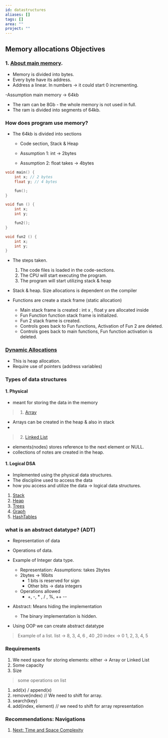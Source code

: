 ```yaml
---
id: datastructures
aliases: []
tags: []
area: ""
project: ""
---
```


## Memory allocations Objectives

### 1. [About main memory](./computermemory.md).

- Memory is divided into bytes.
- Every byte have its address.
- Address a linear. In numbers -> it could start 0 incrementing.

-Assumption main memory -> 64kb

- The ram can be 8Gb - the whole memory is not used in full.
- The ram is divided into segments of 64kb.

### How does program use memory?

- The 64kb is divided into sections

  - Code section, Stack & Heap

  - Assumption 1: int -> 2bytes
  - Assumption 2: float takes -> 4bytes

```c
void main() {
    int x; // 2 bytes
    float y; // 4 bytes

    fun();
}

void fun () {
    int x;
    int y;

    fun2();
}

void fun2 () {
    int x;
    int y;
}

```

- The steps taken.

  1. The code files is loaded in the code-sections.
  2. The CPU will start executing the program.
  3. The program will start utilizing stack & heap

- Stack & heap. Size allocations is dependent on the compiler

- Functions are create a stack frame (static allocation)
  - Main stack frame is created : int x , float y are allocated inside
  - Fun Function function stack frame is initialized.
  - Fun 2 stack frame is created.
  - Controls goes back to Fun functions, Activation of Fun 2 are deleted.
  - Controls goes back to main functions, Fun function activation is deleted.

### [Dynamic Allocations](./dynamicallocations.md)

- This is heap allocation.
- Require use of pointers (address variables)

### Types of data structures

#### 1. Physical

- meant for storing the data in the memory

> 1. [Array](../ds/Array/array.md)

- Arrays can be created in the heap & also in stack
-

> 2. [Linked List](../ds/linkedlist/linkedlist.md)

- elements(nodes) stores reference to the next element or NULL.
- collections of notes are created in the heap.

#### 1. Logical DSA

- Implemented using the physical data structures.
- The discipline used to access the data
- how you access and utilize the data -> logical data structures.

1. [Stack](../ds/logical_dsa/stack/stack.md)
2. [Heap](../ds/logical_dsa/heap/heap.md)
3. [Trees](../ds/logical_dsa/trees/trees.md)
4. [Graph](../ds/logical_dsa/graph/graph.md)
5. [HashTables](../ds/logical_dsa/hashtables/hashtables.md)

### what is an abstract datatype? (ADT)

- Representation of data
- Operations of data.

- Example of Integer data type.

  - Representation: Assumptions: takes 2bytes
  - 2bytes -> 16bits
    - 1 bits is reserved for sign
    - Other bits -> data integers
  - Operations allowed
    - +, -, \* , / , %, ++ --

- Abstract: Means hiding the implementation

  - The binary implementation is hidden.

- Using OOP we can create abstract datatype

> Example of a list.
> list -> 8, 3, 4, 6 , 40 ,20
> index -> 0 1, 2, 3, 4, 5

### Requirements

1. We need space for storing elements: either -> Array or Linked List
2. Some capacity
3. Size

> some operations on list

1. add(x) / append(x)
2. remove(index) // We need to shift for array.
3. search(key)
4. add(index, element) // we need to shift for array representation

### Recommendations: Navigations

1. [Next: Time and Space Complexity](1_time_n_spacecomplexity.md)

